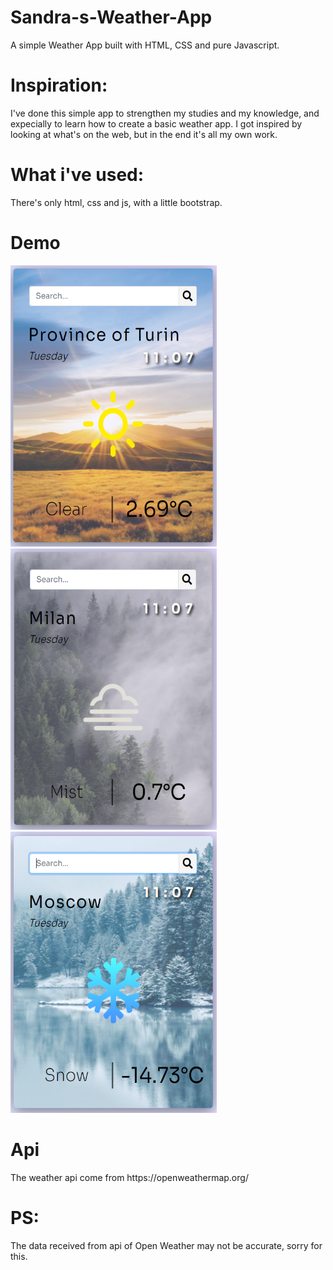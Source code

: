 <h1>Sandra-s-Weather-App</h1>
A simple Weather App built with HTML, CSS and pure Javascript.
<h1>Inspiration:</h1>
I've done this simple app to strengthen my studies and my knowledge, and expecially to learn how to create a basic weather app.
I got inspired by looking at what's on the web, but in the end it's all my own work.
<h1>What i've used:</h1>
There's only html, css and js, with a little bootstrap.
<h1>Demo</h1>
<img src="https://github.com/alessandra-didonna/Sandra-s-Weather-App/blob/main/images/demo1.PNG" width="330" height="450">
<img src="https://github.com/alessandra-didonna/Sandra-s-Weather-App/blob/main/images/demo3.PNG" width="330" height="450">
<img src="https://github.com/alessandra-didonna/Sandra-s-Weather-App/blob/main/images/demo2.PNG" width="330" height="450">
<h1>Api</h1>
The weather api come from https://openweathermap.org/
<h1>PS:</h1>
The data received from api of Open Weather may not be accurate, sorry for this.
